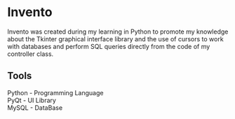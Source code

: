 # Invento
Invento was created during my learning in Python to promote my knowledge about the Tkinter graphical interface library and the use of cursors to work with databases and perform SQL queries directly from the code of my controller class.

## Tools
Python - Programming Language <br/>
PyQt - UI Library <br/>
MySQL - DataBase
